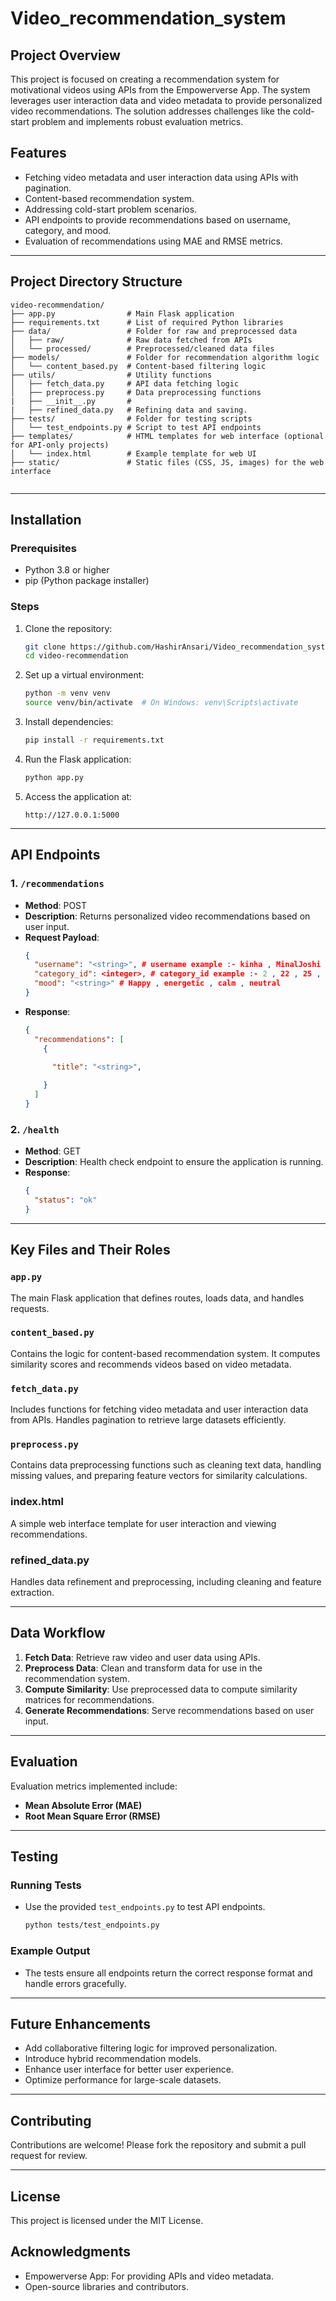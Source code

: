 # Video_recommendation_system



## Project Overview
This project is focused on creating a recommendation system for motivational videos using APIs from the Empowerverse App. The system leverages user interaction data and video metadata to provide personalized video recommendations. The solution addresses challenges like the cold-start problem and implements robust evaluation metrics.

## Features
- Fetching video metadata and user interaction data using APIs with pagination.
- Content-based recommendation system.
- Addressing cold-start problem scenarios.
- API endpoints to provide recommendations based on username, category, and mood.
- Evaluation of recommendations using MAE and RMSE metrics.

---

## Project Directory Structure
```
video-recommendation/
├── app.py                # Main Flask application
├── requirements.txt      # List of required Python libraries
├── data/                 # Folder for raw and preprocessed data
│   ├── raw/              # Raw data fetched from APIs
│   └── processed/        # Preprocessed/cleaned data files
├── models/               # Folder for recommendation algorithm logic
│   └── content_based.py  # Content-based filtering logic
├── utils/                # Utility functions
│   ├── fetch_data.py     # API data fetching logic
│   ├── preprocess.py     # Data preprocessing functions
|   ├── __init__.py       #
|   ├── refined_data.py   # Refining data and saving.
├── tests/                # Folder for testing scripts
│   └── test_endpoints.py # Script to test API endpoints
├── templates/            # HTML templates for web interface (optional for API-only projects)
│   └── index.html        # Example template for web UI
├── static/               # Static files (CSS, JS, images) for the web interface


```

---

## Installation

### Prerequisites
- Python 3.8 or higher
- pip (Python package installer)

### Steps
1. Clone the repository:
   ```bash
   git clone https://github.com/HashirAnsari/Video_recommendation_system.git
   cd video-recommendation
   ```

2. Set up a virtual environment:
   ```bash
   python -m venv venv
   source venv/bin/activate  # On Windows: venv\Scripts\activate
   ```

3. Install dependencies:
   ```bash
   pip install -r requirements.txt
   ```

4. Run the Flask application:
   ```bash
   python app.py
   ```

5. Access the application at:
   ```
   http://127.0.0.1:5000
   ```

---

## API Endpoints

### 1. **`/recommendations`**
- **Method**: POST
- **Description**: Returns personalized video recommendations based on user input.
- **Request Payload**:
  ```json
  {
    "username": "<string>", # username example :- kinha , MinalJoshi , ankur_raj , abasss00
    "category_id": <integer>, # category_id example :- 2 , 22 , 25 , 8
    "mood": "<string>" # Happy , energetic , calm , neutral
  }
  ```
- **Response**:
  ```json
  {
    "recommendations": [
      {

        "title": "<string>",
        
      }
    ]
  }
  ```

### 2. **`/health`**
- **Method**: GET
- **Description**: Health check endpoint to ensure the application is running.
- **Response**:
  ```json
  {
    "status": "ok"
  }
  ```

---

## Key Files and Their Roles

### `app.py`
The main Flask application that defines routes, loads data, and handles requests.

### `content_based.py`
Contains the logic for content-based recommendation system. It computes similarity scores and recommends videos based on video metadata.

### `fetch_data.py`
Includes functions for fetching video metadata and user interaction data from APIs. Handles pagination to retrieve large datasets efficiently.

### `preprocess.py`
Contains data preprocessing functions such as cleaning text data, handling missing values, and preparing feature vectors for similarity calculations.

### index.html
A simple web interface template for user interaction and viewing recommendations.

### refined_data.py 
Handles data refinement and preprocessing, including cleaning and feature extraction.  

---

## Data Workflow
1. **Fetch Data**: Retrieve raw video and user data using APIs.
2. **Preprocess Data**: Clean and transform data for use in the recommendation system.
3. **Compute Similarity**: Use preprocessed data to compute similarity matrices for recommendations.
4. **Generate Recommendations**: Serve recommendations based on user input.

---

## Evaluation
Evaluation metrics implemented include:
- **Mean Absolute Error (MAE)**
- **Root Mean Square Error (RMSE)**

---

## Testing
### Running Tests
- Use the provided `test_endpoints.py` to test API endpoints.
  ```bash
  python tests/test_endpoints.py
  ```

### Example Output
- The tests ensure all endpoints return the correct response format and handle errors gracefully.

---

## Future Enhancements
- Add collaborative filtering logic for improved personalization.
- Introduce hybrid recommendation models.
- Enhance user interface for better user experience.
- Optimize performance for large-scale datasets.

---

## Contributing
Contributions are welcome! Please fork the repository and submit a pull request for review.

---

## License
This project is licensed under the MIT License.

## Acknowledgments
- Empowerverse App: For providing APIs and video metadata.
- Open-source libraries and contributors.

